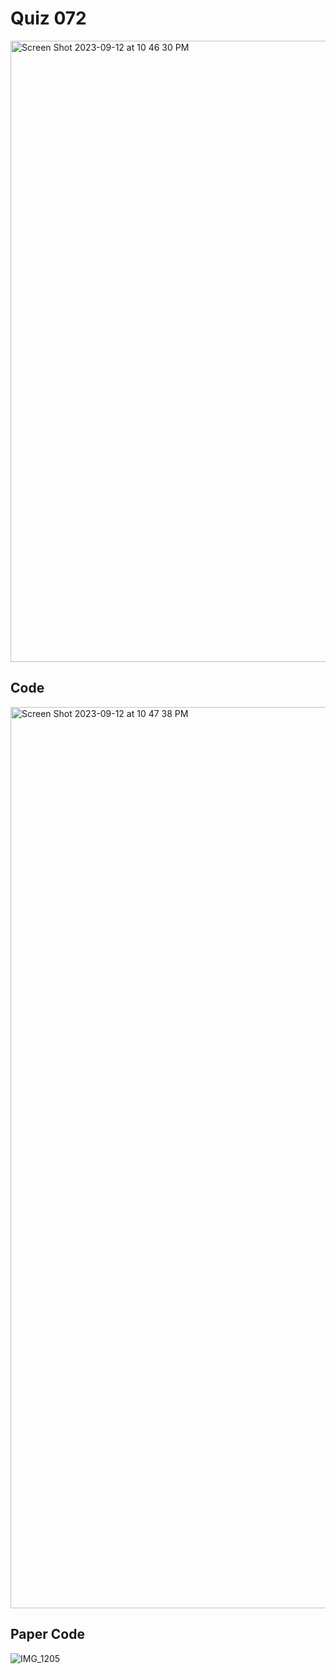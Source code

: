# Quiz 072
<img width="994" alt="Screen Shot 2023-09-12 at 10 46 30 PM" src="https://github.com/jonathanye29/year_2/assets/111751273/151d53ce-fb9b-43ef-83a6-a4ea8fdd94a5">

## Code
<img width="1442" alt="Screen Shot 2023-09-12 at 10 47 38 PM" src="https://github.com/jonathanye29/year_2/assets/111751273/dfd327dd-a475-482c-9c13-dbac1d260a66">

## Paper Code
![IMG_1205](https://github.com/jonathanye29/year_2/assets/111751273/31fdc43e-ce68-42ea-af7f-7eda0dc038f6)
